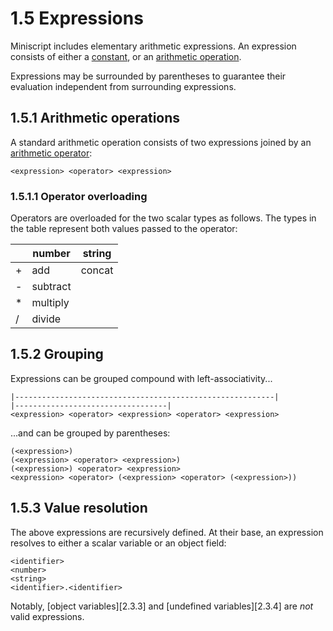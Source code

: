 # 1.5 Expressions
Miniscript includes elementary arithmetic expressions. An expression consists
of either a [constant][1.1.3], or an [arithmetic operation][1.1.4].

Expressions may be surrounded by parentheses to guarantee their
evaluation independent from surrounding expressions.

## 1.5.1 Arithmetic operations
A standard arithmetic operation consists of two expressions joined by an [arithmetic
operator][1.1.4]:

    <expression> <operator> <expression>

### 1.5.1.1 Operator overloading

Operators are overloaded for the two scalar types as follows. The types in the
table represent both values passed to the operator:

|     | number   | string |
| --- | -------- | ------ |
| +   | add      | concat |
| -   | subtract |        |
| *   | multiply |        |
| /   | divide   |        |

## 1.5.2 Grouping

Expressions can be grouped compound with left-associativity...

    |----------------------------------------------------------|
    |----------------------------------|
    <expression> <operator> <expression> <operator> <expression>

...and can be grouped by parentheses:

    (<expression>)
    (<expression> <operator> <expression>)
    (<expression>) <operator> <expression>
    <expression> <operator> (<expression> <operator> (<expression>))

## 1.5.3 Value resolution

The above expressions are recursively defined. At their base, an expression
resolves to either a scalar variable or an object field:

    <identifier>
    <number>
    <string>
    <identifier>.<identifier>

Notably, [object variables][2.3.3] and [undefined variables][2.3.4] are *not*
valid expressions.

[1.1.1]: 1.1_symbols.md#111-identifiers
[1.1.3]: 1.1_symbols.md#113-constant-literals
[1.1.4]: 1.1_symbols.md#114-arithmetic-operators
